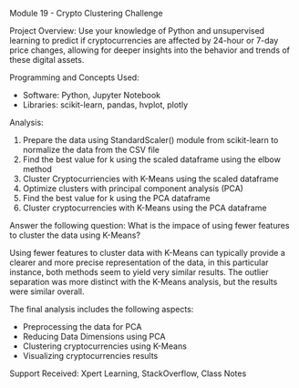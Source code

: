 Module 19 - Crypto Clustering Challenge

Project Overview:
Use your knowledge of Python and unsupervised learning to predict if cryptocurrencies are affected by 24-hour or 7-day price changes, allowing for deeper insights into the behavior and trends of these digital assets.

Programming and Concepts Used:

* Software: Python, Jupyter Notebook
* Libraries: scikit-learn, pandas, hvplot, plotly

Analysis:

1) Prepare the data using StandardScaler() module from scikit-learn to normalize the data from the CSV file
2) Find the best value for k using the scaled dataframe using the elbow method
3) Cluster Cryptocurriencies with K-Means using the scaled dataframe
4) Optimize clusters with principal component analysis (PCA)
5) Find the best value for k using the PCA dataframe
6) Cluster cryptocurrencies with K-Means using the PCA dataframe

Answer the following question:
What is the impace of using fewer features to cluster the data using K-Means?

Using fewer features to cluster data with K-Means can typically provide a clearer and more precise representation of the data, in this particular instance, both methods seem to yield very similar results. The outlier separation was more distinct with the K-Means analysis, but the results were similar overall.

The final analysis includes the following aspects:

* Preprocessing the data for PCA
* Reducing Data Dimensions using PCA
* Clustering cryptocurrencies using K-Means
* Visualizing cryptocurrencies results

Support Received: Xpert Learning, StackOverflow, Class Notes

